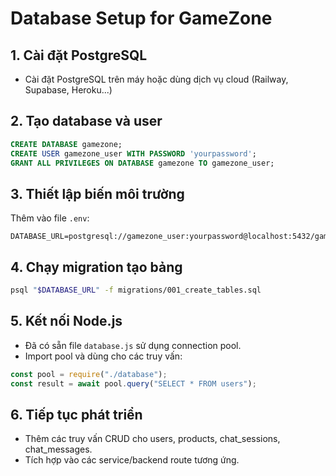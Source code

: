 # Database Setup for GameZone

## 1. Cài đặt PostgreSQL

- Cài đặt PostgreSQL trên máy hoặc dùng dịch vụ cloud (Railway, Supabase, Heroku...)

## 2. Tạo database và user

```sql
CREATE DATABASE gamezone;
CREATE USER gamezone_user WITH PASSWORD 'yourpassword';
GRANT ALL PRIVILEGES ON DATABASE gamezone TO gamezone_user;
```

## 3. Thiết lập biến môi trường

Thêm vào file `.env`:

```
DATABASE_URL=postgresql://gamezone_user:yourpassword@localhost:5432/gamezone
```

## 4. Chạy migration tạo bảng

```bash
psql "$DATABASE_URL" -f migrations/001_create_tables.sql
```

## 5. Kết nối Node.js

- Đã có sẵn file `database.js` sử dụng connection pool.
- Import pool và dùng cho các truy vấn:

```js
const pool = require("./database");
const result = await pool.query("SELECT * FROM users");
```

## 6. Tiếp tục phát triển

- Thêm các truy vấn CRUD cho users, products, chat_sessions, chat_messages.
- Tích hợp vào các service/backend route tương ứng.
